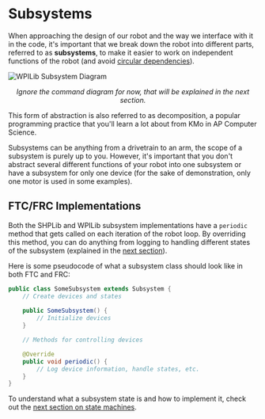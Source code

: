 # Subsystems

When approaching the design of our robot and the way we interface with it in the code, it's important that we break down the robot into different parts, referred to as **subsystems**, to make it easier to work on independent functions of the robot (and avoid [circular dependencies](https://stackoverflow.com/a/38042916)).

![WPILib Subsystem Diagram](https://docs.wpilib.org/en/stable/_images/subsystems-and-commands.drawio.svg)
*<center>Ignore the command diagram for now, that will be explained in the next section.</center>*

This form of abstraction is also referred to as decomposition, a popular programming practice that you'll learn a lot about from KMo in AP Computer Science.

Subsystems can be anything from a drivetrain to an arm, the scope of a subsystem is purely up to you. However, it's important that you don't abstract several different functions of your robot into one subsystem or have a subsystem for only one device (for the sake of demonstration, only one motor is used in some examples).

## FTC/FRC Implementations

Both the SHPLib and WPILib subsystem implementations have a `periodic` method that gets called on each iteration of the robot loop. By overriding this method, you can do anything from logging to handling different states of the subsystem (explained in the [next section](/robot-design/state-machines)). 

Here is some pseudocode of what a subsystem class should look like in both FTC and FRC:

```java
public class SomeSubsystem extends Subsystem {
    // Create devices and states
    
    public SomeSubsystem() {
        // Initialize devices
    }

    // Methods for controlling devices

    @Override
    public void periodic() {
        // Log device information, handle states, etc.
    }
}
```

To understand what a subsystem state is and how to implement it, check out the [next section on state machines](/robot-design/state-machines).